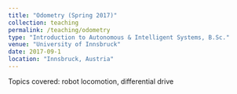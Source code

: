 ```yaml
---
title: "Odometry (Spring 2017)"
collection: teaching
permalink: /teaching/odometry
type: "Introduction to Autonomous & Intelligent Systems, B.Sc."
venue: "University of Innsbruck"
date: 2017-09-1
location: "Innsbruck, Austria"
---
```

Topics covered: robot locomotion, differential drive


